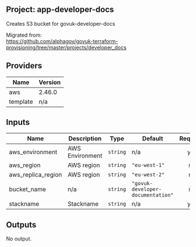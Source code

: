 ## Project: app-developer-docs

Creates S3 bucket for govuk-developer-docs

Migrated from:  
https://github.com/alphagov/govuk-terraform-provisioning/tree/master/projects/developer_docs

## Providers

| Name | Version |
|------|---------|
| aws | 2.46.0 |
| template | n/a |

## Inputs

| Name | Description | Type | Default | Required |
|------|-------------|------|---------|:-----:|
| aws\_environment | AWS Environment | `string` | n/a | yes |
| aws\_region | AWS region | `string` | `"eu-west-1"` | no |
| aws\_replica\_region | AWS region | `string` | `"eu-west-2"` | no |
| bucket\_name | n/a | `string` | `"govuk-developer-documentation"` | no |
| stackname | Stackname | `string` | n/a | yes |

## Outputs

No output.

